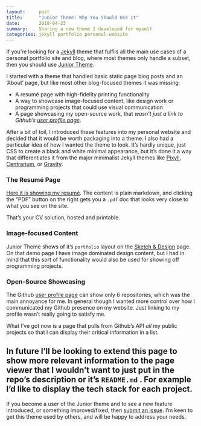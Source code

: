 ```yaml
---
layout:     post
title:      "Junior Theme: Why You Should Use It"
date:       2018-04-23
summary:    Sharing a new theme I developed for myself
categories: jekyll portfolio personal-website
---
```


If you’re looking for a [Jekyll](https://jekyllrb.com/) theme that fulfils all the main use cases of a personal portfolio site and blog, where most themes only handle a subset, then you should use [Junior Theme](https://github.com/thundergolfer/junior-theme).

I started with a theme that handled basic static page blog posts and an ‘About’ page, but like most other blog-focused themes it was missing:

* A resumé page with high-fidelity printing functionality
* A way to showcase image-focused content, like design work or programming projects that could use visual communication
* A page showcasing my open-source work, that *wasn’t just a link to Github’s [user profile page](https://github.com/thundergolfer)*.

After a bit of toil, I introduced these features into my personal website and decided that it would be worth packaging into a theme. I also had a particular idea of how I wanted the theme to look. It’s hardly unique, just CSS to create a black and white minimal appearance, but it’s done it a way that differentiates it from the major minimalist Jekyll themes like [Pixyll](http://pixyll.com/),  [Centrarium](http://bencentra.com/centrarium/), or [Gravity](https://github.com/hemangsk/Gravity).

### The Resumé Page
[Here it is showing my resumé](http://jonathonbelotti.com/resume/). The content is plain markdown, and clicking the “PDF” button on the right gets you a `.pdf` doc that looks very close to what you see on the site.

That’s your CV solution, hosted and printable.

### Image-focused Content
Junior Theme shows of it’s `portfolio` layout on the [Sketch & Design](http://juniortheme.live/design/) page. On that demo page I have image dominated design content, but I had in mind that this sort of functionality would also be used for showing off programming projects.

### Open-Source Showcasing
The Github [user profile page](https://github.com/thundergolfer) can show only 6 repositories, which was the main annoyance for me. In general though I wanted more control over how I communicated my Github presence on my website. Just linking to my profile wasn’t really going to satisfy me.

What I’ve got now is a page that pulls from Github’s API *all* my public projects so that I can display their critical information in a list.

In future I’ll be looking to extend this page to show more relevant information to the page viewer that I wouldn’t want to just put in the repo’s description or it’s `README.md` . For example I’d like to display the tech stack for each project.
-----
If you become a user of the Junior theme and to see a new feature introduced, or something improved/fixed, then  [submit an issue](https://github.com/thundergolfer/junior-theme/issues). I’m keen to get this theme used by others, and will be happy to address your needs.
